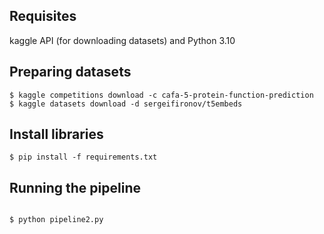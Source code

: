 
## Requisites

kaggle API (for downloading datasets) and Python 3.10

## Preparing datasets

```
$ kaggle competitions download -c cafa-5-protein-function-prediction
$ kaggle datasets download -d sergeifironov/t5embeds
```

## Install libraries

```
$ pip install -f requirements.txt
```

## Running the pipeline

```

$ python pipeline2.py

```